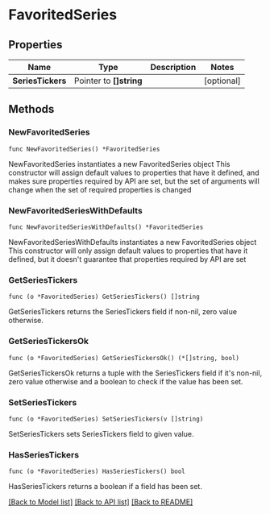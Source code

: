 # FavoritedSeries

## Properties

Name | Type | Description | Notes
------------ | ------------- | ------------- | -------------
**SeriesTickers** | Pointer to **[]string** |  | [optional] 

## Methods

### NewFavoritedSeries

`func NewFavoritedSeries() *FavoritedSeries`

NewFavoritedSeries instantiates a new FavoritedSeries object
This constructor will assign default values to properties that have it defined,
and makes sure properties required by API are set, but the set of arguments
will change when the set of required properties is changed

### NewFavoritedSeriesWithDefaults

`func NewFavoritedSeriesWithDefaults() *FavoritedSeries`

NewFavoritedSeriesWithDefaults instantiates a new FavoritedSeries object
This constructor will only assign default values to properties that have it defined,
but it doesn't guarantee that properties required by API are set

### GetSeriesTickers

`func (o *FavoritedSeries) GetSeriesTickers() []string`

GetSeriesTickers returns the SeriesTickers field if non-nil, zero value otherwise.

### GetSeriesTickersOk

`func (o *FavoritedSeries) GetSeriesTickersOk() (*[]string, bool)`

GetSeriesTickersOk returns a tuple with the SeriesTickers field if it's non-nil, zero value otherwise
and a boolean to check if the value has been set.

### SetSeriesTickers

`func (o *FavoritedSeries) SetSeriesTickers(v []string)`

SetSeriesTickers sets SeriesTickers field to given value.

### HasSeriesTickers

`func (o *FavoritedSeries) HasSeriesTickers() bool`

HasSeriesTickers returns a boolean if a field has been set.


[[Back to Model list]](../README.md#documentation-for-models) [[Back to API list]](../README.md#documentation-for-api-endpoints) [[Back to README]](../README.md)


